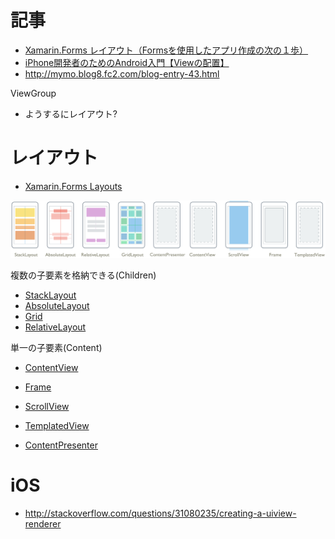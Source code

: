 # 記事

- [Xamarin.Forms レイアウト（Formsを使用したアプリ作成の次の１歩）](http://dev.classmethod.jp/smartphone/xamarin-forms-layout/)
- [iPhone開発者のためのAndroid入門【Viewの配置】](http://labs.techfirm.co.jp/android/cho/1890)
- http://mymo.blog8.fc2.com/blog-entry-43.html  


ViewGroup
- ようするにレイアウト?

# レイアウト

- [Xamarin.Forms Layouts](https://developer.xamarin.com/guides/xamarin-forms/controls/layouts/)

![](xamarin.forms.layout.png)

複数の子要素を格納できる(Children)

- [StackLayout](https://developer.xamarin.com/api/type/Xamarin.Forms.StackLayout/)
- [AbsoluteLayout](https://developer.xamarin.com/api/type/Xamarin.Forms.AbsoluteLayout/)
- [Grid](https://developer.xamarin.com/api/type/Xamarin.Forms.Grid/)
- [RelativeLayout](https://developer.xamarin.com/api/type/Xamarin.Forms.RelativeLayout/)


単一の子要素(Content)

- [ContentView](https://developer.xamarin.com/api/type/Xamarin.Forms.ContentView/)
- [Frame](https://developer.xamarin.com/api/type/Xamarin.Forms.Frame/)
- [ScrollView](https://developer.xamarin.com/api/type/Xamarin.Forms.ScrollView/)
- [TemplatedView](https://developer.xamarin.com/api/type/Xamarin.Forms.TemplatedView/)


- [ContentPresenter](https://developer.xamarin.com/api/type/Xamarin.Forms.ContentPresenter/)


# iOS

- http://stackoverflow.com/questions/31080235/creating-a-uiview-renderer
